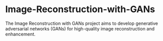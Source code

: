 # Image-Reconstruction-with-GANs
The Image Reconstruction with GANs project aims to develop generative adversarial networks (GANs) for high-quality image reconstruction and enhancement. 
